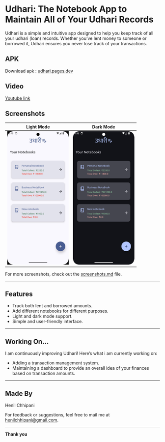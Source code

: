 # Udhari: The Notebook App to Maintain All of Your Udhari Records

Udhari is a simple and intuitive app designed to help you keep track of all your udhari (loan) records. Whether you’ve lent money to someone or borrowed it, Udhari ensures you never lose track of your transactions.


## APK
Download apk : [udhari.pages.dev](https://udhari.pages.dev/)

## Video
[Youtube link](https://youtu.be/5X0QFZvolsg?si=S2NYCSRB9_IZmA9T)

## Screenshots

| Light Mode                                                                       | Dark Mode                                                                        |
|----------------------------------------------------------------------------------|----------------------------------------------------------------------------------|
| <img src="screenshot/newUi1.jpg" alt="Personal Notebook Screenshot" width="200"> | <img src="screenshot/newUi2.png" alt="Business Notebook Screenshot" width="200"> |

For more screenshots, check out the [screenshots.md](SCREENSHOT.md) file.

---

## Features
- Track both lent and borrowed amounts.
- Add different notebooks for different purposes.
- Light and dark mode support.
- Simple and user-friendly interface.

---

## Working On...
I am continuously improving Udhari! Here’s what i am currently working on:
- Adding a transaction management system.
- Maintaining a dashboard to provide an overall idea of your finances based on transaction amounts.

---

## Made By
Henil Chhipani

For feedback or suggestions, feel free to mail me at [henilchhipani@gmail.com](mailto:henilchhipani@gmail.com).

---

**Thank you**
